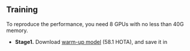 ## Training

To reproduce the performance, you need 8 GPUs with no less than 40G memory.

- **Stage1.** Download [warm-up model](https://drive.google.com/file/d/1X7AyDtm4DC2WET-xX2b39x8aSkrD266f/view?usp=sharing) (58.1 HOTA), and save it in 

